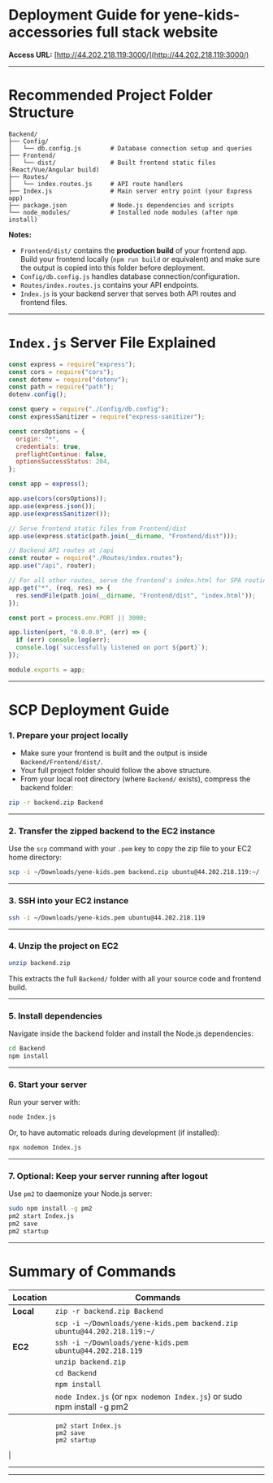 # Deployment Guide for yene-kids-accessories full stack website

**Access URL:** [http://44.202.218.119:3000/](http://44.202.218.119:3000/)

---

# Recommended Project Folder Structure

```
Backend/
├── Config/
│   └── db.config.js        # Database connection setup and queries
├── Frontend/
│   └── dist/               # Built frontend static files (React/Vue/Angular build)
├── Routes/
│   └── index.routes.js     # API route handlers
├── Index.js                # Main server entry point (your Express app)
├── package.json            # Node.js dependencies and scripts
└── node_modules/           # Installed node modules (after npm install)
```

**Notes:**

* `Frontend/dist/` contains the **production build** of your frontend app. Build your frontend locally (`npm run build` or equivalent) and make sure the output is copied into this folder before deployment.
* `Config/db.config.js` handles database connection/configuration.
* `Routes/index.routes.js` contains your API endpoints.
* `Index.js` is your backend server that serves both API routes and frontend files.

---

# `Index.js` Server File Explained

```js
const express = require("express");
const cors = require("cors");
const dotenv = require("dotenv");
const path = require("path");
dotenv.config();

const query = require("./Config/db.config");
const expressSanitizer = require("express-sanitizer");

const corsOptions = {
  origin: "*",
  credentials: true,
  preflightContinue: false,
  optionsSuccessStatus: 204,
};

const app = express();

app.use(cors(corsOptions));
app.use(express.json());
app.use(expressSanitizer());

// Serve frontend static files from Frontend/dist
app.use(express.static(path.join(__dirname, "Frontend/dist")));

// Backend API routes at /api
const router = require("./Routes/index.routes");
app.use("/api", router);

// For all other routes, serve the frontend's index.html for SPA routing
app.get("*", (req, res) => {
  res.sendFile(path.join(__dirname, "Frontend/dist", "index.html"));
});

const port = process.env.PORT || 3000;

app.listen(port, "0.0.0.0", (err) => {
  if (err) console.log(err);
  console.log(`successfully listened on port ${port}`);
});

module.exports = app;
```

---

# SCP Deployment Guide

### 1. Prepare your project locally

* Make sure your frontend is built and the output is inside `Backend/Frontend/dist/`.
* Your full project folder should follow the above structure.
* From your local root directory (where `Backend/` exists), compress the backend folder:

```bash
zip -r backend.zip Backend
```

---

### 2. Transfer the zipped backend to the EC2 instance

Use the `scp` command with your `.pem` key to copy the zip file to your EC2 home directory:

```bash
scp -i ~/Downloads/yene-kids.pem backend.zip ubuntu@44.202.218.119:~/
```

---

### 3. SSH into your EC2 instance

```bash
ssh -i ~/Downloads/yene-kids.pem ubuntu@44.202.218.119
```

---

### 4. Unzip the project on EC2

```bash
unzip backend.zip
```

This extracts the full `Backend/` folder with all your source code and frontend build.

---

### 5. Install dependencies

Navigate inside the backend folder and install the Node.js dependencies:

```bash
cd Backend
npm install
```

---

### 6. Start your server

Run your server with:

```bash
node Index.js
```

Or, to have automatic reloads during development (if installed):

```bash
npx nodemon Index.js
```

---

### 7. Optional: Keep your server running after logout

Use `pm2` to daemonize your Node.js server:

```bash
sudo npm install -g pm2
pm2 start Index.js
pm2 save
pm2 startup
```

---

# Summary of Commands

| Location  | Commands                                                                |
| --------- | ----------------------------------------------------------------------- |
| **Local** | `zip -r backend.zip Backend`                                            |
|           | `scp -i ~/Downloads/yene-kids.pem backend.zip ubuntu@44.202.218.119:~/` |
| **EC2**   | `ssh -i ~/Downloads/yene-kids.pem ubuntu@44.202.218.119`                |
|           | `unzip backend.zip`                                                     |
|           | `cd Backend`                                                            |
|           | `npm install`                                                           |
|           | `node Index.js` (or `npx nodemon Index.js`) or sudo npm install -g pm2
                 pm2 start Index.js
                 pm2 save
                 pm2 startup

|             


---


---

